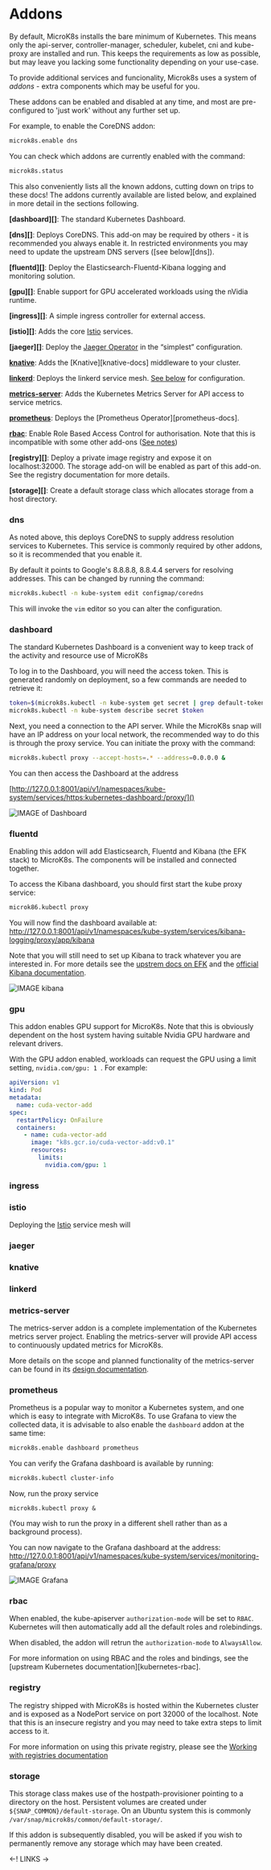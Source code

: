 # Addons

By default, MicroK8s installs the bare minimum of Kubernetes.  This means only
the api-server, controller-manager, scheduler, kubelet, cni and kube-proxy are
installed and run. This keeps the requirements as low as possible, but may
leave you lacking some functionality depending on your use-case.

To provide additional services and funcionality, Microk8s uses a system of
*addons* - extra components which may be useful for you.

These addons can be enabled and disabled at any time, and most are
pre-configured to 'just work' without any further set up.

For example, to enable the CoreDNS addon:

```bash
microk8s.enable dns
```

You can check which addons are currently enabled with the command:

```bash
microk8s.status
```

This also conveniently lists all the known addons, cutting down on trips to
these docs! The addons currently available are listed below, and explained in
more detail in the sections following.

**[dashboard][]**: The standard Kubernetes Dashboard.

**[dns][]**: Deploys CoreDNS. This add-on may be required by others - it is
recommended you always enable it. In restricted environments you may need to
update the upstream DNS servers ([see below][dns]).

**[fluentd][]**: Deploy the Elasticsearch-Fluentd-Kibana logging and monitoring
solution.

**[gpu][]**:  Enable support for GPU accelerated workloads using the nVidia runtime.

**[ingress][]**: A simple ingress controller for external access.

**[istio][]**: Adds the core [Istio][istio-docs] services.

**[jaeger][]**: Deploy the [Jaeger Operator][jaeger-docs] in the “simplest” configuration.

**[knative](#knative)**: Adds the [Knative][knative-docs] middleware to your cluster.

**[linkerd](#linkerd)**: Deploys the linkerd service mesh. [See below](#linkerd) for configuration.

**[metrics-server](#metrics-server)**: Adds the Kubernetes Metrics Server for API access to service metrics.

**[prometheus](#prometheus)**: Deploys the [Prometheus Operator][prometheus-docs].

**[rbac](#rbac)**: Enable Role Based Access Control for authorisation. Note that this is incompatible with some other add-ons ([See notes](#rbac))

**[registry][]**: Deploy a private image registry and expose it on localhost:32000. The storage add-on will be enabled as part of this add-on. See the registry documentation for more details.

**[storage][]**: Create a default storage class which allocates storage from a host directory.


### dns

As noted above, this deploys CoreDNS to supply address resolution services to
Kubernetes. This service is commonly required by other addons, so it is
recommended that you enable it.

By default it points to Google's 8.8.8.8, 8.8.4.4 servers for resolving
addresses. This can be changed by running the command:

```bash
microk8s.kubectl -n kube-system edit configmap/coredns
```

This will invoke the `vim` editor so you can alter the configuration.

### dashboard

The standard Kubernetes Dashboard is a convenient way to keep track of the
activity and resource use of MicroK8s


To log in to the Dashboard, you will need the access token. This is generated
randomly on deployment, so a few commands are needed to retrieve it:

```bash
token=$(microk8s.kubectl -n kube-system get secret | grep default-token | cut -d " " -f1)
microk8s.kubectl -n kube-system describe secret $token
```

Next, you need a connection to the API server. While the MicroK8s snap will
have an IP address on your local network, the recommended way to do this is
through the proxy service. You can initiate the proxy with the command:

```bash
microk8s.kubectl proxy --accept-hosts=.* --address=0.0.0.0 &
```

You can then access the Dashboard at the address

[http://127.0.0.1:8001/api/v1/namespaces/kube-system/services/https:kubernetes-dashboard:/proxy/]()

![IMAGE of Dashboard](#ref)


### fluentd

Enabling this addon will add Elasticsearch, Fluentd and Kibana (the EFK stack)
to MicroK8s. The components will be installed and connected together.

To access the Kibana dashboard, you should first start the kube proxy service:

```bash
microk86.kubectl proxy
```

You will now find the dashboard available at:
<http://127.0.0.1:8001/api/v1/namespaces/kube-system/services/kibana-logging/proxy/app/kibana>

Note that you will still need to set up Kibana to track whatever you are
interested in. For more details see the [upstrem docs on EFK][efk-upstream]
and the [official Kibana documentation][kibana-docs].

![IMAGE kibana](#ref)



### gpu

This addon enables GPU support for MicroK8s. Note that this is obviously dependent on the host system having suitable Nvidia GPU hardware and
relevant drivers.

With the GPU addon enabled, workloads can request the GPU using a limit setting, `nvidia.com/gpu: 1 `. For example:

```yaml
apiVersion: v1
kind: Pod
metadata:
  name: cuda-vector-add
spec:
  restartPolicy: OnFailure
  containers:
    - name: cuda-vector-add
      image: "k8s.gcr.io/cuda-vector-add:v0.1"
      resources:
        limits:
          nvidia.com/gpu: 1
```


### ingress

### istio

Deploying the [Istio][istio-docs] service mesh will

### jaeger

### knative



### linkerd

### metrics-server

The metrics-server addon is a complete implementation of the Kubernetes metrics
server project. Enabling the metrics-server will provide API access to
continuously updated metrics for MicroK8s.

More details on the scope and planned functionality of the metrics-server can be found in its [design documentation][metrics-design-doc].

### prometheus

Prometheus is a popular way to monitor a Kubernetes system, and one which is
easy to integrate with MicroK8s. To use Grafana to view the collected data,
it is advisable to also enable the `dashboard` addon at the same time:

```bash
microk8s.enable dashboard prometheus
```

You can verify the Grafana dashboard is available by running:

```bash
microk8s.kubectl cluster-info
```

Now, run the proxy service

```
microk8s.kubectl proxy &
```
(You may wish to run the proxy in a different shell rather than as a background process).

You can now navigate to the Grafana dashboard at the address:
<http://127.0.0.1:8001/api/v1/namespaces/kube-system/services/monitoring-grafana/proxy>


![IMAGE Grafana](#ref)



### rbac

When enabled, the kube-apiserver `authorization-mode` will be set to `RBAC`. Kubernetes will then automatically add all the default roles and rolebindings.

When disabled, the addon will retrun the `authorization-mode` to `AlwaysAllow`.

For more information on using RBAC and the roles and bindings, see the
[upstream Kubernetes documentation][kubernetes-rbac].

### registry

The registry shipped with MicroK8s is hosted within the Kubernetes cluster and
is exposed as a NodePort service on port 32000 of the localhost. Note that this
is an insecure registry and you may need to take extra steps to limit access to
it.

For more information on using this private registry, please see the
[Working with registries documentation](#ref)


### storage

This storage class makes use of the hostpath-provisioner pointing to a
directory on the host. Persistent volumes are created under
`${SNAP_COMMON}/default-storage`. On an Ubuntu system this is commonly
`/var/snap/microk8s/common/default-storage/`.

If this addon is subsequently disabled, you will be asked if you wish to
permanently remove any storage which may have been created.



<-! LINKS ->

[efk-upstream]: https://kubernetes.io/docs/tasks/debug-application-cluster/logging-elasticsearch-kibana/
[istio-docs]: https://istio.io/docs/concepts/what-is-istio/
[jaeger-docs]: https://github.com/jaegertracing/jaeger-operator
[linkerd-docs]: https://linkerd.io/2/overview/
[kibana-docs]: https://www.elastic.co/guide/en/kibana/current/discover.html
[metrics-design-doc]:https://github.com/kubernetes/community/blob/master/contributors/design-proposals/instrumentation/metrics-server.md
